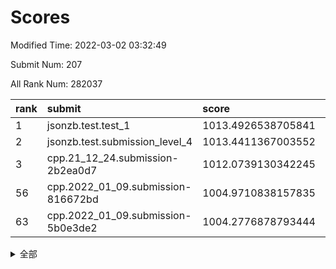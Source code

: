 # Scores

Modified Time: 2022-03-02 03:32:49

Submit Num: 207

All Rank Num: 282037

| rank |               submit               |       score        |       sigma        | pk_num |
| :--- | :--------------------------------- | :----------------- | :----------------- | :----- |
| 1    | jsonzb.test.test_1                 | 1013.4926538705841 | 0.8058559178528691 | 5448   |
| 2    | jsonzb.test.submission_level_4     | 1013.4411367003552 | 0.8228572742356147 | 5449   |
| 3    | cpp.21_12_24.submission-2b2ea0d7   | 1012.0739130342245 | 0.7566264771037017 | 5453   |
| 56   | cpp.2022_01_09.submission-816672bd | 1004.9710838157835 | 0.719405418409596  | 5447   |
| 63   | cpp.2022_01_09.submission-5b0e3de2 | 1004.2776878793444 | 0.7133788522139173 | 5454   |


<details>
<summary>全部</summary>

| rank |                 submit                 |       score        |       sigma        | pk_num |
| :--- | :------------------------------------- | :----------------- | :----------------- | :----- |
| 1    | jsonzb.test.test_1                     | 1013.4926538705841 | 0.8058559178528691 | 5448   |
| 2    | jsonzb.test.submission_level_4         | 1013.4411367003552 | 0.8228572742356147 | 5449   |
| 3    | cpp.21_12_24.submission-2b2ea0d7       | 1012.0739130342245 | 0.7566264771037017 | 5453   |
| 4    | gobigger.level_3.submission_level_3_49 | 1011.3959331993069 | 0.7797106325313924 | 5450   |
| 5    | gobigger.level_3.submission_level_3_25 | 1011.3380558919508 | 0.7662350531233549 | 5447   |
| 6    | gobigger.level_3.submission_level_3_40 | 1010.85191967811   | 0.7676302726593839 | 5452   |
| 7    | gobigger.level_3.submission_level_3_7  | 1010.8399229267998 | 0.7641080466421325 | 5450   |
| 8    | gobigger.level_3.submission_level_3_42 | 1010.8215308229488 | 0.7543220598816437 | 5451   |
| 9    | gobigger.level_3.submission_level_3_15 | 1010.6997176632935 | 0.7410469107842742 | 5446   |
| 10   | gobigger.level_3.submission_level_3_24 | 1010.6620716410005 | 0.7631181666611689 | 5452   |
| 11   | gobigger.level_3.submission_level_3_34 | 1010.6225441306146 | 0.7473859666459434 | 5455   |
| 12   | gobigger.level_3.submission_level_3_10 | 1010.5884571954513 | 0.7953682522611742 | 5451   |
| 13   | gobigger.level_3.submission_level_3_47 | 1010.5611231310081 | 0.7626375994350907 | 5448   |
| 14   | gobigger.level_3.submission_level_3_13 | 1010.5329972917172 | 0.7714629334429144 | 5451   |
| 15   | gobigger.level_3.submission_level_3_33 | 1010.505167083298  | 0.7727065109637303 | 5447   |
| 16   | gobigger.level_3.submission_level_3_19 | 1010.4372403024237 | 0.7533944828843151 | 5453   |
| 17   | gobigger.level_3.submission_level_3_1  | 1010.3786449296963 | 0.7476123633717998 | 5447   |
| 18   | gobigger.level_3.submission_level_3_22 | 1010.3647507750154 | 0.7555546983845359 | 5452   |
| 19   | gobigger.level_3.submission_level_3_23 | 1010.3615957864419 | 0.7561404526128276 | 5450   |
| 20   | gobigger.level_3.submission_level_3_12 | 1010.3007398762301 | 0.7697456952159879 | 5448   |
| 21   | gobigger.level_3.submission_level_3_41 | 1010.2963121526037 | 0.7606611311916426 | 5454   |
| 22   | gobigger.level_3.submission_level_3_16 | 1010.2342368576503 | 0.7487404657948283 | 5450   |
| 23   | gobigger.level_3.submission_level_3_44 | 1010.1860681040208 | 0.7803391504740456 | 5452   |
| 24   | gobigger.level_3.submission_level_3_2  | 1010.1779798846195 | 0.7951692046242946 | 5451   |
| 25   | gobigger.level_3.submission_level_3_31 | 1010.1352627636638 | 0.7530126011151358 | 5450   |
| 26   | gobigger.level_3.submission_level_3_38 | 1009.9774872087434 | 0.7693377410332282 | 5454   |
| 27   | gobigger.level_3.submission_level_3_8  | 1009.972817542605  | 0.7657350886792738 | 5448   |
| 28   | gobigger.level_3.submission_level_3_5  | 1009.9341972115484 | 0.7854482580839087 | 5450   |
| 29   | gobigger.level_3.submission_level_3_20 | 1009.9164695428178 | 0.7659785450911389 | 5454   |
| 30   | gobigger.level_3.submission_level_3_35 | 1009.8140629652734 | 0.7510232187267453 | 5452   |
| 31   | gobigger.level_3.submission_level_3_36 | 1009.8041479839611 | 0.7519646968546283 | 5450   |
| 32   | gobigger.level_3.submission_level_3_9  | 1009.7216267729692 | 0.7674227082593701 | 5452   |
| 33   | gobigger.level_3.submission_level_3_37 | 1009.7214552942326 | 0.7567010299526109 | 5451   |
| 34   | gobigger.level_3.submission_level_3_3  | 1009.707559552905  | 0.756727733252122  | 5449   |
| 35   | gobigger.level_3.submission_level_3_45 | 1009.6476361700533 | 0.7408591361216027 | 5448   |
| 36   | gobigger.level_3.submission_level_3_46 | 1009.6424861791863 | 0.7450129505301961 | 5444   |
| 37   | gobigger.level_3.submission_level_3_21 | 1009.5983795684007 | 0.7431058467835644 | 5452   |
| 38   | gobigger.level_3.submission_level_3_26 | 1009.4458562974869 | 0.7509577451092331 | 5451   |
| 39   | gobigger.level_3.submission_level_3_32 | 1009.4425065695749 | 0.7524723206420988 | 5453   |
| 40   | gobigger.level_3.submission_level_3_43 | 1009.4253467325865 | 0.7752782804494546 | 5447   |
| 41   | gobigger.level_3.submission_level_3_48 | 1009.4082683379088 | 0.7508983832176198 | 5449   |
| 42   | gobigger.level_3.submission_level_3_28 | 1009.3280262767512 | 0.7614657189430362 | 5451   |
| 43   | gobigger.level_3.submission_level_3_17 | 1009.2877004068896 | 0.7450217095768422 | 5451   |
| 44   | gobigger.level_3.submission_level_3_14 | 1009.1527791836372 | 0.7517715473813645 | 5451   |
| 45   | gobigger.level_3.submission_level_3_11 | 1009.1120232226702 | 0.740818928104848  | 5447   |
| 46   | gobigger.level_3.submission_level_3_4  | 1008.9776657410583 | 0.7542276741308812 | 5453   |
| 47   | gobigger.level_3.submission_level_3_27 | 1008.7986966359753 | 0.7460175042922047 | 5450   |
| 48   | gobigger.level_3.submission_level_3_39 | 1008.7967481137687 | 0.7488481675209462 | 5454   |
| 49   | gobigger.level_3.submission_level_3_30 | 1008.4983054172443 | 0.7423937731055079 | 5451   |
| 50   | gobigger.level_3.submission_level_3_29 | 1008.4159414545753 | 0.7598145677215983 | 5451   |
| 51   | gobigger.level_3.submission_level_3_18 | 1008.278230646175  | 0.7513380257185654 | 5447   |
| 52   | gobigger.level_3.submission_level_3_0  | 1008.2347610306259 | 0.7350854063565448 | 5451   |
| 53   | gobigger.level_3.submission_level_3_6  | 1007.6671593661631 | 0.7309798676506235 | 5454   |
| 54   | gobigger.level_1.submission_level_1_46 | 1005.1671079062453 | 0.7109505168345746 | 5445   |
| 55   | gobigger.level_1.submission_level_1_26 | 1005.0786716123706 | 0.7389181009988588 | 5451   |
| 56   | cpp.2022_01_09.submission-816672bd     | 1004.9710838157835 | 0.719405418409596  | 5447   |
| 57   | gobigger.level_1.submission_level_1_10 | 1004.5258763702604 | 0.7244696702104405 | 5450   |
| 58   | gobigger.level_1.submission_level_1_7  | 1004.4166186610779 | 0.7152551879777852 | 5449   |
| 59   | gobigger.level_1.submission_level_1_49 | 1004.4016280022387 | 0.712638645952489  | 5454   |
| 60   | gobigger.level_1.submission_level_1_24 | 1004.3235908980367 | 0.7147903808680222 | 5446   |
| 61   | gobigger.level_1.submission_level_1_13 | 1004.3169556476383 | 0.7110045631972873 | 5453   |
| 62   | gobigger.level_1.submission_level_1_41 | 1004.3145467848611 | 0.7085854384195419 | 5452   |
| 63   | cpp.2022_01_09.submission-5b0e3de2     | 1004.2776878793444 | 0.7133788522139173 | 5454   |
| 64   | gobigger.level_1.submission_level_1_1  | 1004.2301875587488 | 0.7132852627774885 | 5451   |
| 65   | gobigger.level_1.submission_level_1_37 | 1004.1905670664895 | 0.7256432157738226 | 5450   |
| 66   | gobigger.level_1.submission_level_1_14 | 1004.1684186486377 | 0.7195783325404675 | 5450   |
| 67   | gobigger.level_1.submission_level_1_44 | 1004.164274677811  | 0.7212767051822775 | 5453   |
| 68   | gobigger.level_1.submission_level_1_30 | 1004.1323871588594 | 0.7134333121332499 | 5455   |
| 69   | gobigger.level_1.submission_level_1_25 | 1003.8458720068106 | 0.7170956991093115 | 5454   |
| 70   | gobigger.level_1.submission_level_1_43 | 1003.7558780204848 | 0.7200933112138446 | 5446   |
| 71   | gobigger.level_1.submission_level_1_48 | 1003.7095788735152 | 0.7141109260685949 | 5444   |
| 72   | gobigger.level_1.submission_level_1_28 | 1003.6847825953373 | 0.7237936505857089 | 5449   |
| 73   | gobigger.level_1.submission_level_1_4  | 1003.6783614946083 | 0.7039191034967031 | 5451   |
| 74   | gobigger.level_1.submission_level_1_38 | 1003.6713492283966 | 0.7102889819427247 | 5447   |
| 75   | gobigger.level_1.submission_level_1_15 | 1003.5272227362526 | 0.7141493480396839 | 5445   |
| 76   | gobigger.level_1.submission_level_1_22 | 1003.5152923856357 | 0.7176917400654952 | 5448   |
| 77   | gobigger.level_1.submission_level_1_33 | 1003.4856984650636 | 0.7019652405015375 | 5451   |
| 78   | gobigger.level_1.submission_level_1_34 | 1003.483815975438  | 0.7165891729617635 | 5450   |
| 79   | gobigger.level_1.submission_level_1_16 | 1003.465290573722  | 0.7173333132936219 | 5453   |
| 80   | gobigger.level_1.submission_level_1_11 | 1003.4481405863556 | 0.7231648549781186 | 5450   |
| 81   | gobigger.level_1.submission_level_1_18 | 1003.4264455794598 | 0.7163524535965319 | 5448   |
| 82   | gobigger.level_1.submission_level_1_21 | 1003.3810842011543 | 0.7296759815681452 | 5455   |
| 83   | gobigger.level_1.submission_level_1_45 | 1003.2624305588485 | 0.7143636644699483 | 5454   |
| 84   | gobigger.level_1.submission_level_1_32 | 1003.256996147709  | 0.7096960615883141 | 5452   |
| 85   | gobigger.level_1.submission_level_1_5  | 1003.2171130201741 | 0.7188412408611309 | 5454   |
| 86   | gobigger.level_1.submission_level_1_20 | 1003.1841468852645 | 0.7135647924929713 | 5449   |
| 87   | gobigger.level_1.submission_level_1_8  | 1003.111720565932  | 0.7150255769219324 | 5455   |
| 88   | gobigger.level_1.submission_level_1_27 | 1003.1110561974995 | 0.7200118823014594 | 5447   |
| 89   | gobigger.level_1.submission_level_1_0  | 1003.0846132627473 | 0.7086797729760752 | 5451   |
| 90   | gobigger.level_1.submission_level_1_9  | 1002.923389991224  | 0.7091773132664265 | 5448   |
| 91   | gobigger.level_1.submission_level_1_47 | 1002.855954618115  | 0.707674103125313  | 5448   |
| 92   | gobigger.level_1.submission_level_1_2  | 1002.8345867759754 | 0.7214962591025841 | 5453   |
| 93   | gobigger.level_1.submission_level_1_31 | 1002.8054248007847 | 0.716679248696049  | 5451   |
| 94   | gobigger.level_1.submission_level_1_36 | 1002.805179752082  | 0.7098129438898473 | 5455   |
| 95   | gobigger.level_1.submission_level_1_39 | 1002.7538117199447 | 0.714661683643689  | 5450   |
| 96   | gobigger.level_1.submission_level_1_35 | 1002.7456503196025 | 0.721264219368475  | 5452   |
| 97   | gobigger.level_1.submission_level_1_12 | 1002.5915380594678 | 0.7202172087282274 | 5456   |
| 98   | gobigger.level_1.submission_level_1_6  | 1002.5889233729105 | 0.712489783597755  | 5454   |
| 99   | gobigger.level_1.submission_level_1_17 | 1002.5420861080339 | 0.7256317441203238 | 5447   |
| 100  | gobigger.level_1.submission_level_1_40 | 1002.4952347458328 | 0.7157950844396872 | 5453   |
| 101  | gobigger.level_1.submission_level_1_29 | 1002.4538870663417 | 0.7268693015333888 | 5446   |
| 102  | gobigger.level_1.submission_level_1_3  | 1002.4417604997575 | 0.724241242090022  | 5450   |
| 103  | gobigger.level_1.submission_level_1_23 | 1002.383341586559  | 0.7021697456603683 | 5445   |
| 104  | gobigger.level_1.submission_level_1_19 | 1002.1782387652394 | 0.7128687555467212 | 5448   |
| 105  | gobigger.level_1.submission_level_1_42 | 1001.4497680098619 | 0.7177332942278326 | 5451   |
| 106  | gobigger.random.submission_random_11   | 997.3518792712059  | 0.7150757715613315 | 5448   |
| 107  | gobigger.random.submission_random_18   | 997.3079301163308  | 0.7042701076665429 | 5447   |
| 108  | gobigger.random.submission_random_19   | 997.2715471893634  | 0.7048774913191607 | 5450   |
| 109  | gobigger.random.submission_random_44   | 997.1700659836733  | 0.709388898479487  | 5452   |
| 110  | gobigger.random.submission_random_28   | 997.1514826924954  | 0.7050488208198279 | 5448   |
| 111  | gobigger.random.submission_random_49   | 997.1136187815248  | 0.7130342590373512 | 5449   |
| 112  | gobigger.random.submission_random_34   | 997.0216380311773  | 0.6965415883716571 | 5450   |
| 113  | gobigger.random.submission_random_37   | 997.0120688599708  | 0.7215616267870751 | 5446   |
| 114  | gobigger.random.submission_random_10   | 997.0035506919694  | 0.7089520711987187 | 5449   |
| 115  | gobigger.random.submission_random_42   | 996.5469871912449  | 0.7037114349579883 | 5450   |
| 116  | gobigger.random.submission_random_41   | 996.461800194379   | 0.7019611240629384 | 5448   |
| 117  | gobigger.random.submission_random_25   | 996.4471218689093  | 0.7045977059670425 | 5449   |
| 118  | gobigger.random.submission_random_5    | 996.3912899053988  | 0.7233488740135235 | 5449   |
| 119  | gobigger.random.submission_random_15   | 996.3736395742646  | 0.7167883071318357 | 5445   |
| 120  | gobigger.random.submission_random_40   | 996.3645439334304  | 0.7140719620130593 | 5451   |
| 121  | gobigger.random.submission_random_14   | 996.3521039032415  | 0.7163031092601545 | 5445   |
| 122  | gobigger.random.submission_random_13   | 996.2944096379224  | 0.7017320132207465 | 5454   |
| 123  | gobigger.random.submission_random_46   | 996.2594647463958  | 0.710968238856205  | 5454   |
| 124  | gobigger.random.submission_random_38   | 996.23914076942    | 0.7152500655646518 | 5447   |
| 125  | gobigger.random.submission_random_12   | 996.2072378468766  | 0.7155459199546091 | 5445   |
| 126  | gobigger.random.submission_random_7    | 996.2021658968666  | 0.7133007483804489 | 5446   |
| 127  | gobigger.random.submission_random_17   | 996.1692602881901  | 0.7105473608898106 | 5448   |
| 128  | gobigger.random.submission_random_29   | 996.1519978268445  | 0.7080521425524472 | 5452   |
| 129  | gobigger.random.submission_random_39   | 996.1514277574506  | 0.713487269711983  | 5448   |
| 130  | gobigger.random.submission_random_26   | 996.1419986225322  | 0.7235125820824271 | 5455   |
| 131  | gobigger.random.submission_random_16   | 996.1276949728926  | 0.7089138764581732 | 5454   |
| 132  | gobigger.random.submission_random_47   | 996.0556555647253  | 0.7113632019239814 | 5448   |
| 133  | gobigger.random.submission_random_9    | 996.0321306805296  | 0.7032104584903921 | 5448   |
| 134  | gobigger.random.submission_random_0    | 996.0259176599507  | 0.7120395206977502 | 5454   |
| 135  | gobigger.random.submission_random_4    | 995.8803366828971  | 0.7079114043918185 | 5453   |
| 136  | gobigger.random.submission_random_1    | 995.8786596894275  | 0.7227002324208716 | 5448   |
| 137  | gobigger.random.submission_random_24   | 995.7592126247266  | 0.7076143116430972 | 5453   |
| 138  | gobigger.random.submission_random_30   | 995.7091091359941  | 0.7081103713415173 | 5451   |
| 139  | gobigger.random.submission_random_33   | 995.6882962788524  | 0.7219446751050845 | 5453   |
| 140  | gobigger.random.submission_random_48   | 995.6581056432358  | 0.7065913364941058 | 5441   |
| 141  | gobigger.random.submission_random_36   | 995.6082578534525  | 0.723377109283577  | 5455   |
| 142  | gobigger.random.submission_random_3    | 995.498946518469   | 0.7156944461047491 | 5453   |
| 143  | gobigger.random.submission_random_6    | 995.4751302559239  | 0.7163735945395678 | 5450   |
| 144  | gobigger.random.submission_random_27   | 995.465799119927   | 0.710167738901579  | 5451   |
| 145  | gobigger.random.submission_random_22   | 995.3890747482269  | 0.7116608724274949 | 5451   |
| 146  | gobigger.random.submission_random_43   | 995.2781335607218  | 0.7250963179243549 | 5450   |
| 147  | gobigger.random.submission_random_32   | 995.1876261635263  | 0.7184558907374882 | 5449   |
| 148  | gobigger.random.submission_random_8    | 995.1484714837954  | 0.7109265038429678 | 5452   |
| 149  | gobigger.random.submission_random_35   | 995.0868878338109  | 0.7258832441411828 | 5453   |
| 150  | gobigger.random.submission_random_45   | 995.0743465846193  | 0.6984758197803437 | 5451   |
| 151  | gobigger.random.submission_random_20   | 994.9672327342371  | 0.7102523766512999 | 5449   |
| 152  | gobigger.random.submission_random_23   | 994.8820442367185  | 0.7115418196526161 | 5451   |
| 153  | gobigger.random.submission_random_31   | 994.8346619104524  | 0.7063723618106301 | 5451   |
| 154  | gobigger.random.submission_random_21   | 994.7737554230487  | 0.7098520624008967 | 5449   |
| 155  | gobigger.random.submission_random_2    | 994.7275349027329  | 0.731631640846923  | 5443   |
| 156  | gobigger.level_2.submission_level_2_44 | 994.134789562453   | 0.7239335292437411 | 5451   |
| 157  | gobigger.level_2.submission_level_2_18 | 994.1063931332268  | 0.7433999458597224 | 5453   |
| 158  | gobigger.level_2.submission_level_2_48 | 993.9732586711217  | 0.737126392118547  | 5447   |
| 159  | gobigger.level_2.submission_level_2_7  | 993.6307678097817  | 0.7584948551103623 | 5444   |
| 160  | gobigger.level_2.submission_level_2_2  | 993.380710374315   | 0.7360649563470499 | 5443   |
| 161  | gobigger.level_2.submission_level_2_3  | 993.3267211848759  | 0.7378508597841736 | 5449   |
| 162  | gobigger.level_2.submission_level_2_10 | 993.1347656972135  | 0.7425374704489653 | 5451   |
| 163  | gobigger.level_2.submission_level_2_19 | 993.0182221763434  | 0.7372318435405273 | 5451   |
| 164  | gobigger.level_2.submission_level_2_31 | 993.0116165412605  | 0.73892284147663   | 5449   |
| 165  | gobigger.level_2.submission_level_2_0  | 992.9365694170693  | 0.7366905357612092 | 5440   |
| 166  | gobigger.level_2.submission_level_2_8  | 992.6387681638153  | 0.741212253958996  | 5450   |
| 167  | gobigger.level_2.submission_level_2_24 | 992.6055900497132  | 0.7455562664172269 | 5448   |
| 168  | gobigger.level_2.submission_level_2_36 | 992.5869114312375  | 0.7436961096390888 | 5455   |
| 169  | gobigger.level_2.submission_level_2_25 | 992.5641285085334  | 0.7300911212706537 | 5449   |
| 170  | gobigger.level_2.submission_level_2_20 | 992.5390877969145  | 0.7352425924045248 | 5444   |
| 171  | gobigger.level_2.submission_level_2_9  | 992.4639670856944  | 0.7284446241392004 | 5448   |
| 172  | gobigger.level_2.submission_level_2_32 | 992.453936250936   | 0.7551796579143358 | 5451   |
| 173  | gobigger.level_2.submission_level_2_28 | 992.4256993696374  | 0.738356051080245  | 5453   |
| 174  | gobigger.level_2.submission_level_2_35 | 992.3972528653741  | 0.747212011802999  | 5448   |
| 175  | gobigger.level_2.submission_level_2_21 | 992.2557201111181  | 0.7426466151407033 | 5450   |
| 176  | gobigger.level_2.submission_level_2_23 | 992.1173232261642  | 0.7530869875209358 | 5452   |
| 177  | gobigger.level_2.submission_level_2_22 | 992.0664159955959  | 0.748547266973681  | 5451   |
| 178  | gobigger.level_2.submission_level_2_15 | 992.0503499666095  | 0.7512242267022035 | 5451   |
| 179  | gobigger.level_2.submission_level_2_42 | 992.025981735258   | 0.7512010342475837 | 5451   |
| 180  | gobigger.level_2.submission_level_2_40 | 991.9792094718998  | 0.7507679368358824 | 5448   |
| 181  | gobigger.level_2.submission_level_2_12 | 991.9719353624798  | 0.7434009915656857 | 5452   |
| 182  | gobigger.level_2.submission_level_2_38 | 991.9513379438048  | 0.7676455418649601 | 5450   |
| 183  | gobigger.level_2.submission_level_2_17 | 991.9253663409348  | 0.7431054739972813 | 5451   |
| 184  | gobigger.level_2.submission_level_2_16 | 991.7846978063228  | 0.7517802736042339 | 5449   |
| 185  | gobigger.level_2.submission_level_2_11 | 991.7443181378417  | 0.7326357305943446 | 5455   |
| 186  | gobigger.level_2.submission_level_2_33 | 991.7371396311715  | 0.7494495202925169 | 5448   |
| 187  | gobigger.level_2.submission_level_2_41 | 991.5745268093243  | 0.7549090771151973 | 5449   |
| 188  | gobigger.level_2.submission_level_2_46 | 991.5155053098621  | 0.7707352509320714 | 5449   |
| 189  | gobigger.level_2.submission_level_2_6  | 991.4159046094429  | 0.7733565634859975 | 5446   |
| 190  | gobigger.level_2.submission_level_2_14 | 991.3861161052376  | 0.7570244848587994 | 5448   |
| 191  | gobigger.level_2.submission_level_2_49 | 991.3378166610448  | 0.7512797789791068 | 5451   |
| 192  | gobigger.level_2.submission_level_2_34 | 991.3213362518027  | 0.7354526364854003 | 5449   |
| 193  | gobigger.level_2.submission_level_2_27 | 991.256301868382   | 0.7556445268705121 | 5456   |
| 194  | gobigger.level_2.submission_level_2_47 | 991.1719233618878  | 0.7753242312294034 | 5447   |
| 195  | gobigger.level_2.submission_level_2_13 | 991.1566083446687  | 0.782676749528232  | 5447   |
| 196  | gobigger.level_2.submission_level_2_4  | 991.1563188196119  | 0.7695269660902266 | 5449   |
| 197  | gobigger.level_2.submission_level_2_1  | 991.1541030094977  | 0.7679415866222813 | 5444   |
| 198  | gobigger.level_2.submission_level_2_30 | 990.8928994950801  | 0.7629858067309242 | 5453   |
| 199  | gobigger.level_2.submission_level_2_45 | 990.8511644924308  | 0.7578918371352021 | 5451   |
| 200  | gobigger.level_2.submission_level_2_37 | 990.8413558890211  | 0.7623748394775407 | 5446   |
| 201  | gobigger.level_2.submission_level_2_5  | 990.6624269248223  | 0.7582576545325521 | 5449   |
| 202  | gobigger.level_2.submission_level_2_29 | 990.6510987946014  | 0.7872506403777161 | 5449   |
| 203  | gobigger.level_2.submission_level_2_43 | 990.4685108452489  | 0.7622604156765832 | 5448   |
| 204  | gobigger.level_2.submission_level_2_39 | 990.2258985748578  | 0.7751150626008696 | 5449   |
| 205  | gobigger.level_2.submission_level_2_26 | 989.1696297751099  | 0.7928545260396168 | 5457   |
| 206  | gobigger.none.submission_none_0        | 977.9248337609577  | 1.2463651231610662 | 5450   |
| 207  | gobigger.none.submission_none_1        | 975.9777899286645  | 1.4790519794614607 | 5454   |

</details>